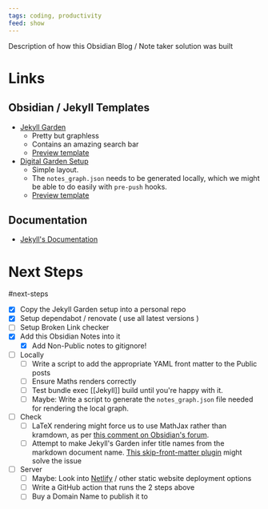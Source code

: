 ```yaml
---
tags: coding, productivity
feed: show
---
```


Description of how this Obsidian Blog / Note taker solution was built

# Links

## Obsidian / Jekyll Templates
- [Jekyll Garden](https://github.com/Jekyll-Garden/jekyll-garden.github.io)
	- Pretty but graphless
	- Contains an amazing search bar
	- [Preview template](https://hiran.in/)
- [Digital Garden Setup](https://github.com/maximevaillancourt/digital-garden-jekyll-template)
	- Simple layout.
	- The `notes_graph.json` needs to be generated locally, which we might be able to do easily with `pre-push` hooks.
	- [Preview template](https://digital-garden-jekyll-template.netlify.app/your-first-note)

## Documentation
- [Jekyll's Documentation](https://jekyllrb.com/docs/collections/)

# Next Steps
#next-steps 
- [x]  Copy the Jekyll Garden setup into a personal repo
- [x]  Setup dependabot / renovate ( use all latest versions )
- [ ] Setup Broken Link checker
- [x] Add this Obsidian Notes into it
	- [x] Add Non-Public notes to gitignore!
- [ ] Locally
	- [ ] Write a script to add the appropriate YAML front matter to the Public posts
	- [ ] Ensure Maths renders correctly
	- [ ] Test bundle exec [[Jekyll]] build until you're happy with it.
	- [ ] Maybe: Write a script to generate the `notes_graph.json` file needed for rendering the local graph.
- [ ] Check
	- [ ] LaTeX rendering might force us to use MathJax rather than kramdown, as per [this comment on Obsidian's forum](https://forum.obsidian.md/t/jekyll-garden-new-jekyll-theme-for-obsidian-users/23296/3).
	- [ ] Attempt to make Jekyll's Garden infer title names from the markdown document name. [This skip-front-matter plugin](https://discuss.asciidoctor.org/skip-front-matter-together-with-jekyll-titles-from-headings-td6129.html) might solve the issue
- [ ] Server
	- [ ] Maybe: Look into [Netlify](https://www.netlify.com/) / other static website deployment options
	- [ ] Write a GitHub action that runs the 2 steps above
	- [ ] Buy a Domain Name to publish it to